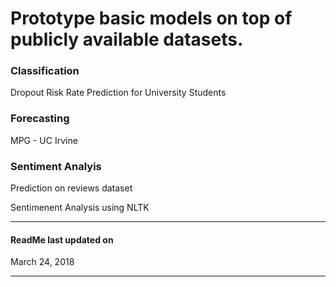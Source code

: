 <h1> Prototype basic models on top of publicly available datasets. </h1>

<h3> Classification </h3>
    <p> Dropout Risk Rate Prediction for University Students </p>

<h3> Forecasting </h3>
    <p> MPG - UC Irvine</p>

<h3> Sentiment Analyis</h3>
    <p> Prediction on reviews dataset</p>
    <p> Sentimenent Analysis using NLTK </p>

<hr/>
<h4> ReadMe last updated on </h4>
    <p> March 24, 2018 </p>
<hr/>